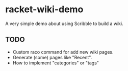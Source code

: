# racket-wiki-demo

A very simple demo about using Scribble to build a wiki.

## TODO

- Custom raco command for add new wiki pages.
- Generate (some) pages like "Recent".
- How to implement "categories" or "tags"

